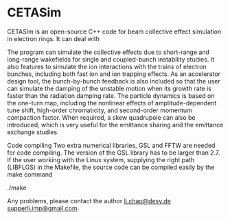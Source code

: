 # CETASim
CETASIm is an open-source C++ code for beam collective effect simulation in electron rings. 
It can deal with 

 The program can simulate the collective effects due to short-range and long-range wakefields 
 for single and coupled-bunch instability studies. It also features to simulate the ion interactions 
 with the trains of electron bunches, including both fast ion and ion trapping effects. 
 As an accelerator design tool, the bunch-by-bunch feedback is also included so that the user can simulate 
 the damping of the unstable motion when its growth rate is faster than the radiation damping rate. 
 The particle dynamics is based on the one-turn map, including the nonlinear effects of amplitude-dependent 
 tune shift, high-order chromaticity, and second-order momentum compaction factor. When required, 
 a skew quadrupole can also be introduced, which is very useful for the emittance sharing and the emittance exchange studies.


Code compiling 
Two extra numerical libraries, GSL and FFTW are needed for code compiling. 
The version of the GSL library has to be larger than 2.7. 
If the user working with the Linux system, supplying the right path (LIBFLGS) in the Makefile, the source code can be compiled easily by the make command

./make


Any problems, please contact the author li.chao@desy.de supperli.imp@gmail.com.








